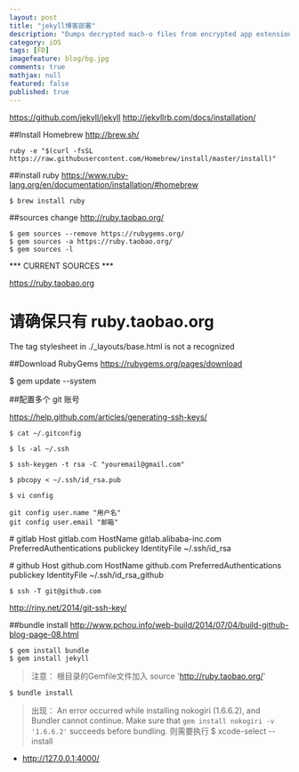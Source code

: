 ```yaml
---
layout: post
title: "jekyll博客部署"
description: "Dumps decrypted mach-o files from encrypted app extensions to a file"
category: iOS
tags: [FD]
imagefeature: blog/bg.jpg
comments: true
mathjax: null
featured: false
published: true
---
```


https://github.com/jekyll/jekyll
http://jekyllrb.com/docs/installation/

##Install Homebrew
http://brew.sh/

	ruby -e "$(curl -fsSL https://raw.githubusercontent.com/Homebrew/install/master/install)"

##install ruby
https://www.ruby-lang.org/en/documentation/installation/#homebrew

	$ brew install ruby

##sources change
http://ruby.taobao.org/

	$ gem sources --remove https://rubygems.org/
	$ gem sources -a https://ruby.taobao.org/
	$ gem sources -l
*** CURRENT SOURCES ***

https://ruby.taobao.org
# 请确保只有 ruby.taobao.org

The tag stylesheet in ./_layouts/base.html is not a recognized

##Download RubyGems
https://rubygems.org/pages/download

$ gem update --system

##配置多个 git 账号

https://help.github.com/articles/generating-ssh-keys/

	$ cat ~/.gitconfig  

	$ ls -al ~/.ssh

	$ ssh-keygen -t rsa -C "youremail@gmail.com"

	$ pbcopy < ~/.ssh/id_rsa.pub

	$ vi config

	git config user.name "用户名"
	git config user.email "邮箱"

\# gitlab
Host gitlab.com
    HostName gitlab.alibaba-inc.com
    PreferredAuthentications publickey
    IdentityFile ~/.ssh/id_rsa

\# github
Host github.com
    HostName github.com
    PreferredAuthentications publickey
    IdentityFile ~/.ssh/id_rsa_github

	$ ssh -T git@github.com

http://riny.net/2014/git-ssh-key/


##bundle install
http://www.pchou.info/web-build/2014/07/04/build-github-blog-page-08.html

	$ gem install bundle
	$ gem install jekyll



>注意：
根目录的Gemfile文件加入
source 'http://ruby.taobao.org/'

	$ bundle install

>出现：
An error occurred while installing nokogiri (1.6.6.2), and Bundler cannot continue.
Make sure that `gem install nokogiri -v '1.6.6.2'` succeeds before bundling.
则需要执行
$ xcode-select --install

 * http://127.0.0.1:4000/


